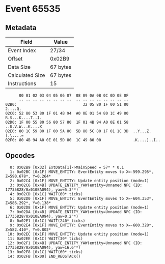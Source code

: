 # Event 65535

## Metadata

| Field           | Value    |
|-----------------|----------|
| Event Index     | 27/34    |
| Offset          | 0x02B9   |
| Data Size       | 67 bytes |
| Calculated Size | 67 bytes |
| Instructions    | 15       |

```
      00 01 02 03 04 05 06 07  08 09 0A 0B 0C 0D 0E 0F
      -- -- -- -- -- -- -- --  -- -- -- -- -- -- -- --
02B0:                             32 05 80 1F 00 51 80           2....Q.
02C0: 52 80 53 80 1F 01 4B 94  A0 0E 01 54 80 1C 49 80  R.S...K....T..I.
02D0: 1F 00 55 80 56 80 57 80  1F 01 4B 94 A0 0E 01 58  ..U.V.W...K....X
02E0: 80 1C 59 80 1F 00 5A 80  5B 80 5C 80 1F 01 1C 3D  ..Y...Z.[.\....=
02F0: 80 4B 94 A0 0E 01 5D 80  1C 49 80 00              .K....]..I..    
```

## Opcodes

```
  0: 0x02B9 [0x32] ExtData[1]->MainSpeed = 57* * 0.1
  1: 0x02BC [0x1F] MOVE_ENTITY: EventEntity moves to X=-599.295*, Z=590.678*, Y=0.264*
  2: 0x02C4 [0x1F] MOVE_ENTITY: Update entity position (mode=1)
  3: 0x02C6 [0x4B] UPDATE_ENTITY_YAW(entity=Unnamed NPC (ID: 17735828/0x010EA094), yaw=5.3°*)
  4: 0x02CD [0x1C] WAIT(60* ticks)
  5: 0x02D0 [0x1F] MOVE_ENTITY: EventEntity moves to X=-604.353*, Z=586.292*, Y=0.138*
  6: 0x02D8 [0x1F] MOVE_ENTITY: Update entity position (mode=1)
  7: 0x02DA [0x4B] UPDATE_ENTITY_YAW(entity=Unnamed NPC (ID: 17735828/0x010EA094), yaw=0.2°*)
  8: 0x02E1 [0x1C] WAIT(240* ticks)
  9: 0x02E4 [0x1F] MOVE_ENTITY: EventEntity moves to X=-600.328*, Z=582.410*, Y=0.802*
 10: 0x02EC [0x1F] MOVE_ENTITY: Update entity position (mode=1)
 11: 0x02EE [0x1C] WAIT(30* ticks)
 12: 0x02F1 [0x4B] UPDATE_ENTITY_YAW(entity=Unnamed NPC (ID: 17735828/0x010EA094), yaw=16.6°*)
 13: 0x02F8 [0x1C] WAIT(60* ticks)
 14: 0x02FB [0x00] END_REQSTACK()
```
